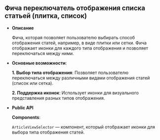 ##  Фича переключатель отображения списка статьей (плитка, список)

- **Описание**

    Фича, которая позволяет пользователю выбирать способ отображения статей, например, в виде плитки или сетки. Фича отображает иконки для каждого типа отображения и позволяет переключаться между ними.

- **Основные возможности**:

    **1. Выбор типа отображения**: Позволяет пользователю переключаться между различными видами отображения статей (список или сетка).

    **2. Поддержка иконок**: Использует иконки для визуального представления разных типов отображения.

- **Public API**

    **Components**:

    `ArticleViewSelector` — компонент, который отображает иконки для выбора типа отображения статей.
